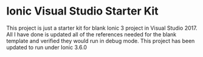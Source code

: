 # Ionic Visual Studio Starter Kit
This project is just a starter kit for blank Ionic 3 project in Visual Studio 2017.  All I have done is updated all of the references needed for the blank template and verified they would run in debug mode.  This project has been updated to run under Ionic 3.6.0
